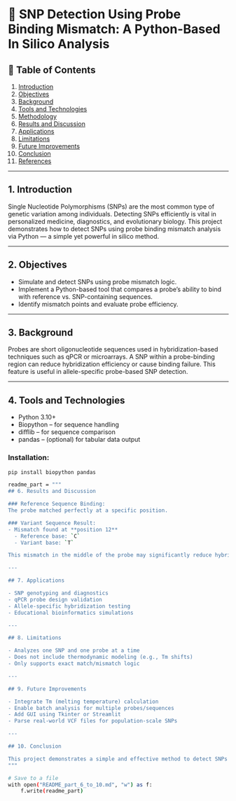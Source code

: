 # 🧬 SNP Detection Using Probe Binding Mismatch: A Python-Based In Silico Analysis

## 📑 Table of Contents
1. [Introduction](#1-introduction)  
2. [Objectives](#2-objectives)  
3. [Background](#3-background)  
4. [Tools and Technologies](#4-tools-and-technologies)  
5. [Methodology](#5-methodology)  
6. [Results and Discussion](#6-results-and-discussion)  
7. [Applications](#7-applications)  
8. [Limitations](#8-limitations)  
9. [Future Improvements](#9-future-improvements)  
10. [Conclusion](#10-conclusion)  
11. [References](#11-references)

---

## 1. Introduction

Single Nucleotide Polymorphisms (SNPs) are the most common type of genetic variation among individuals. Detecting SNPs efficiently is vital in personalized medicine, diagnostics, and evolutionary biology. This project demonstrates how to detect SNPs using probe binding mismatch analysis via Python — a simple yet powerful in silico method.

---

## 2. Objectives

- Simulate and detect SNPs using probe mismatch logic.  
- Implement a Python-based tool that compares a probe’s ability to bind with reference vs. SNP-containing sequences.  
- Identify mismatch points and evaluate probe efficiency.

---

## 3. Background

Probes are short oligonucleotide sequences used in hybridization-based techniques such as qPCR or microarrays. A SNP within a probe-binding region can reduce hybridization efficiency or cause binding failure. This feature is useful in allele-specific probe-based SNP detection.

---

## 4. Tools and Technologies

- Python 3.10+  
- Biopython – for sequence handling  
- difflib – for sequence comparison  
- pandas – (optional) for tabular data output  

### Installation:
```bash
pip install biopython pandas

readme_part = """
## 6. Results and Discussion

### Reference Sequence Binding:
The probe matched perfectly at a specific position.

### Variant Sequence Result:
- Mismatch found at **position 12**
  - Reference base: `C`  
  - Variant base: `T`

This mismatch in the middle of the probe may significantly reduce hybridization efficiency, potentially leading to SNP detection failure.

---

## 7. Applications

- SNP genotyping and diagnostics  
- qPCR probe design validation  
- Allele-specific hybridization testing  
- Educational bioinformatics simulations

---

## 8. Limitations

- Analyzes one SNP and one probe at a time  
- Does not include thermodynamic modeling (e.g., Tm shifts)  
- Only supports exact match/mismatch logic

---

## 9. Future Improvements

- Integrate Tm (melting temperature) calculation  
- Enable batch analysis for multiple probes/sequences  
- Add GUI using Tkinter or Streamlit  
- Parse real-world VCF files for population-scale SNPs

---

## 10. Conclusion

This project demonstrates a simple and effective method to detect SNPs based on probe binding mismatches using Python. It provides a foundation for more advanced tools that incorporate thermodynamic analysis and high-throughput genomics.
"""

# Save to a file
with open("README_part_6_to_10.md", "w") as f:
    f.write(readme_part)
